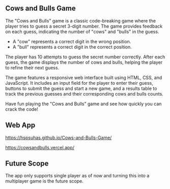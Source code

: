 ## Cows and Bulls Game

The "Cows and Bulls" game is a classic code-breaking game where the player tries to guess a secret 3-digit number. The game provides feedback on each guess, indicating the number of "cows" and "bulls" in the guess.

- A "cow" represents a correct digit in the wrong position.
- A "bull" represents a correct digit in the correct position.

The player has 10 attempts to guess the secret number correctly. After each guess, the game displays the number of cows and bulls, helping the player to refine their next guess.

The game features a responsive web interface built using HTML, CSS, and JavaScript. It includes an input field for the player to enter their guess, buttons to submit the guess and start a new game, and a results table to track the previous guesses and their corresponding cows and bulls counts.

Have fun playing the "Cows and Bulls" game and see how quickly you can crack the code!

## Web App
https://hspsuhas.github.io/Cows-and-Bulls-Game/

https://cowsandbulls.vercel.app/

## Future Scope
The app only supports single player as of now and turning this into a multiplayer game is the future scope.

